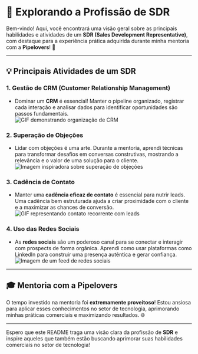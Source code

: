 # 🚀 **Explorando a Profissão de SDR**

Bem-vindo! Aqui, você encontrará uma visão geral sobre as principais habilidades e atividades de um **SDR (Sales Development Representative)**, com destaque para a experiência prática adquirida durante minha mentoria com a **Pipelovers**! 🎉

---

## 💡 **Principais Atividades de um SDR**

### 1. **Gestão de CRM (Customer Relationship Management)**  
   - Dominar um **CRM** é essencial! Manter o pipeline organizado, registrar cada interação e analisar dados para identificar oportunidades são passos fundamentais.  
   ![GIF demonstrando organização de CRM](https://media.giphy.com/media/l3q2K5jinAlChoCLS/giphy.gif)

### 2. **Superação de Objeções**  
   - Lidar com objeções é uma arte. Durante a mentoria, aprendi técnicas para transformar desafios em conversas construtivas, mostrando a relevância e o valor de uma solução para o cliente.  
   ![Imagem inspiradora sobre superação de objeções](https://source.unsplash.com/featured/?motivation,success)

### 3. **Cadência de Contato**  
   - Manter uma **cadência eficaz de contato** é essencial para nutrir leads. Uma cadência bem estruturada ajuda a criar proximidade com o cliente e a maximizar as chances de conversão.  
   ![GIF representando contato recorrente com leads](https://media.giphy.com/media/3oEjHS6nUq1PkhZKZC/giphy.gif)

### 4. **Uso das Redes Sociais**  
   - As **redes sociais** são um poderoso canal para se conectar e interagir com prospects de forma orgânica. Aprendi como usar plataformas como LinkedIn para construir uma presença autêntica e gerar confiança.  
   ![Imagem de um feed de redes sociais](https://source.unsplash.com/featured/?social,media)

---

## 🎓 **Mentoria com a Pipelovers**

O tempo investido na mentoria foi **extremamente proveitoso**! Estou ansiosa para aplicar esses conhecimentos no setor de tecnologia, aprimorando minhas práticas comerciais e maximizando resultados. 🌐

---

Espero que este README traga uma visão clara da profissão de **SDR** e inspire aqueles que também estão buscando aprimorar suas habilidades comerciais no setor de tecnologia!
